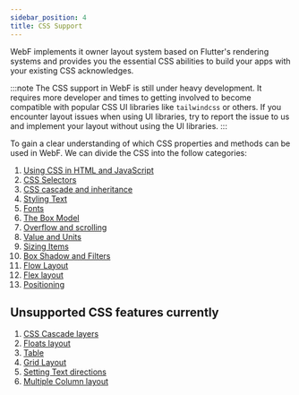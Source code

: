 ```yaml
---
sidebar_position: 4
title: CSS Support
---
```


WebF implements it owner layout system based on Flutter's rendering systems and provides you the essential CSS abilities
to build your apps with your existing CSS acknowledges.

:::note
The CSS support in WebF is still under heavy development. It requires more developer and times to getting involved to
become compatible with popular CSS UI libraries like `tailwindcss` or others.
If you encounter layout issues when using UI libraries, try to report the issue to us and implement your layout without
using the UI libraries.
:::

To gain a clear understanding of which CSS properties and methods can be used in WebF. We can divide the CSS into the follow
categories:

1. [Using CSS in HTML and JavaScript](/docs/tutorials/guides-for-web-developer/css_support/use_css)
2. [CSS Selectors](/docs/tutorials/guides-for-web-developer/css_support/selectors)
3. [CSS cascade and inheritance](/docs/tutorials/guides-for-web-developer/css_support/cascade_inheritance)
4. [Styling Text](/)
5. [Fonts](/)
6. [The Box Model](/)
7. [Overflow and scrolling](/)
8. [Value and Units](/)
9. [Sizing Items](/)
10. [Box Shadow and Filters](/)
11. [Flow Layout](/)
12. [Flex layout](/)
13. [Positioning](/)


## Unsupported CSS features currently

1. [CSS Cascade layers](https://developer.mozilla.org/en-US/docs/Learn/CSS/Building_blocks/Cascade_layers)
2. [Floats layout](https://developer.mozilla.org/en-US/docs/Learn/CSS/CSS_layout/Floats)
3. [Table](https://developer.mozilla.org/en-US/docs/Learn/CSS/Building_blocks/Styling_tables)
4. [Grid Layout](https://developer.mozilla.org/en-US/docs/Learn/CSS/CSS_layout/Grids)
5. [Setting Text directions](https://developer.mozilla.org/en-US/docs/Learn/CSS/Building_blocks/Handling_different_text_directions)
6. [Multiple Column layout](https://developer.mozilla.org/en-US/docs/Learn/CSS/CSS_layout/Multiple-column_Layout)